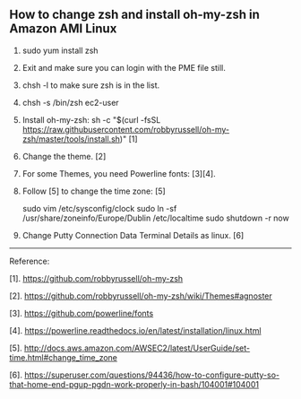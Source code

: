 ## How to change zsh and install oh-my-zsh in Amazon AMI Linux

1. sudo yum install zsh
2. Exit and make sure you can login with the PME file still.
3. chsh -l to make sure zsh is in the list.
4. chsh -s /bin/zsh ec2-user
5. Install oh-my-zsh: sh -c "$(curl -fsSL https://raw.githubusercontent.com/robbyrussell/oh-my-zsh/master/tools/install.sh)" [1]
6. Change the theme. [2]
7. For some Themes, you need Powerline fonts: [3][4].
8. Follow [5] to change the time zone: [5]
   
   sudo vim /etc/sysconfig/clock
   sudo ln -sf /usr/share/zoneinfo/Europe/Dublin /etc/localtime
   sudo shutdown -r now
9. Change Putty Connection Data Terminal Details as linux. [6]

<hr>


Reference:


[1]. https://github.com/robbyrussell/oh-my-zsh

[2]. https://github.com/robbyrussell/oh-my-zsh/wiki/Themes#agnoster

[3]. https://github.com/powerline/fonts

[4]. https://powerline.readthedocs.io/en/latest/installation/linux.html

[5]. http://docs.aws.amazon.com/AWSEC2/latest/UserGuide/set-time.html#change_time_zone

[6]. https://superuser.com/questions/94436/how-to-configure-putty-so-that-home-end-pgup-pgdn-work-properly-in-bash/104001#104001
 
